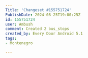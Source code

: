 ```yaml
---
Title: 'Changeset #155751724'
PublishDate: 2024-08-25T19:00:25Z
id: 155751724
user: Ambush
comment: Created 2 bus_stops
created_by: Every Door Android 5.1
tags:
- Montenegro

---
```

